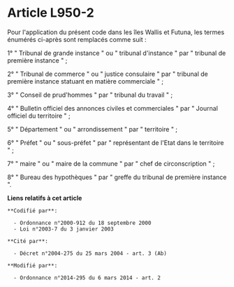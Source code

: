 # Article L950-2

Pour l'application du présent code dans les îles Wallis et Futuna, les termes énumérés ci-après sont remplacés comme suit :

1° " Tribunal de grande instance " ou " tribunal d'instance " par " tribunal de première instance " ;

2° " Tribunal de commerce " ou " justice consulaire " par " tribunal de première instance statuant en matière commerciale " ;

3° " Conseil de prud'hommes " par " tribunal du travail " ;

4° " Bulletin officiel des annonces civiles et commerciales " par " Journal officiel du territoire " ;

5° " Département " ou " arrondissement " par " territoire " ;

6° " Préfet " ou " sous-préfet " par " représentant de l'Etat dans le territoire " ;

7° " maire " ou " maire de la commune " par " chef de circonscription " ;

8° " Bureau des hypothèques " par " greffe du tribunal de première instance ".

**Liens relatifs à cet article**

	**Codifié par**:

	  - Ordonnance n°2000-912 du 18 septembre 2000
	  - Loi n°2003-7 du 3 janvier 2003

	**Cité par**:

	  - Décret n°2004-275 du 25 mars 2004 - art. 3 (Ab)

	**Modifié par**:

	  - Ordonnance n°2014-295 du 6 mars 2014 - art. 2
